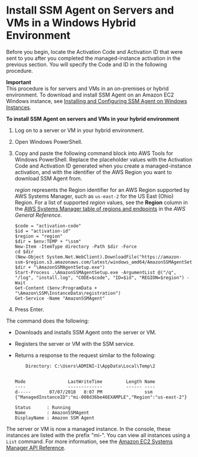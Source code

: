 # Install SSM Agent on Servers and VMs in a Windows Hybrid Environment<a name="sysman-install-managed-win"></a>

Before you begin, locate the Activation Code and Activation ID that were sent to you after you completed the managed\-instance activation in the previous section\. You will specify the Code and ID in the following procedure\.

**Important**  
This procedure is for servers and VMs in an on\-premises or hybrid environment\. To download and install SSM Agent on an Amazon EC2 Windows instance, see [Installing and Configuring SSM Agent on Windows Instances](sysman-install-ssm-win.md)\.

**To install SSM Agent on servers and VMs in your hybrid environment**

1. Log on to a server or VM in your hybrid environment\.

1. Open Windows PowerShell\. 

1. Copy and paste the following command block into AWS Tools for Windows PowerShell\. Replace the placeholder values with the Activation Code and Activation ID generated when you create a managed\-instance activation, and with the identifier of the AWS Region you want to download SSM Agent from\.

   *region* represents the Region identifier for an AWS Region supported by AWS Systems Manager, such as `us-east-2` for the US East \(Ohio\) Region\. For a list of supported *region* values, see the **Region** column in the [AWS Systems Manager table of regions and endpoints](http://docs.aws.amazon.com/general/latest/gr/rande.html#ssm_region) in the *AWS General Reference*\.

   ```
   $code = "activation-code"
   $id = "activation-id"
   $region = "region"
   $dir = $env:TEMP + "\ssm"
   New-Item -ItemType directory -Path $dir -Force
   cd $dir
   (New-Object System.Net.WebClient).DownloadFile("https://amazon-ssm-$region.s3.amazonaws.com/latest/windows_amd64/AmazonSSMAgentSetup.exe", $dir + "\AmazonSSMAgentSetup.exe")
   Start-Process .\AmazonSSMAgentSetup.exe -ArgumentList @("/q", "/log", "install.log", "CODE=$code", "ID=$id", "REGION=$region") -Wait
   Get-Content ($env:ProgramData + "\Amazon\SSM\InstanceData\registration")
   Get-Service -Name "AmazonSSMAgent"
   ```

1. Press Enter\.

The command does the following: 
+ Downloads and installs SSM Agent onto the server or VM\.
+ Registers the server or VM with the SSM service\.
+ Returns a response to the request similar to the following:

  ```
      Directory: C:\Users\ADMINI~1\AppData\Local\Temp\2
  
  
  Mode                LastWriteTime         Length Name
  ----                -------------         ------ ----
  d-----       07/07/2018   8:07 PM                ssm
  {"ManagedInstanceID":"mi-008d36be46EXAMPLE","Region":"us-east-2"}
  
  Status      : Running
  Name        : AmazonSSMAgent
  DisplayName : Amazon SSM Agent
  ```

The server or VM is now a managed instance\. In the console, these instances are listed with the prefix "mi\-"\. You can view all instances using a `List` command\. For more information, see the [Amazon EC2 Systems Manager API Reference](http://docs.aws.amazon.com/ssm/latest/APIReference/)\.
